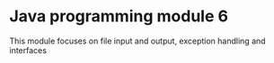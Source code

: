 # Java programming module 6
This module focuses on file input and output, exception handling and interfaces
